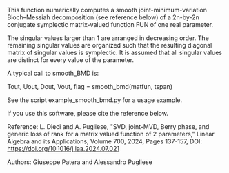 This function numerically computes a smooth joint-minimum-variation Bloch–Messiah decomposition (see reference below) of a 2n-by-2n conjugate symplectic matrix-valued function FUN of one real parameter.

The singular values larger than 1 are arranged in decreasing order. The remaining singular values are organized such that the resulting diagonal matrix of singular values is symplectic. It is assumed that all singular values are distinct for every value of the parameter.

A typical call to smooth_BMD is:

Tout, Uout, Dout, Vout, flag = smooth_bmd(matfun, tspan)

See the script example_smooth_bmd.py for a usage example.

If you use this software, please cite the reference below.

Reference:
L. Dieci and A. Pugliese, "SVD, joint-MVD, Berry phase, and generic loss of rank for a matrix valued function of 2 parameters," Linear Algebra and its Applications, Volume 700, 2024, Pages 137-157, DOI: https://doi.org/10.1016/j.laa.2024.07.021

Authors: Giuseppe Patera and Alessandro Pugliese

